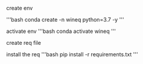create env

'''bash
conda create -n wineq python=3.7 -y
'''

activate env
'''bash
conda activate wineq
'''

create req file

install the req
'''bash
pip install -r requirements.txt
'''